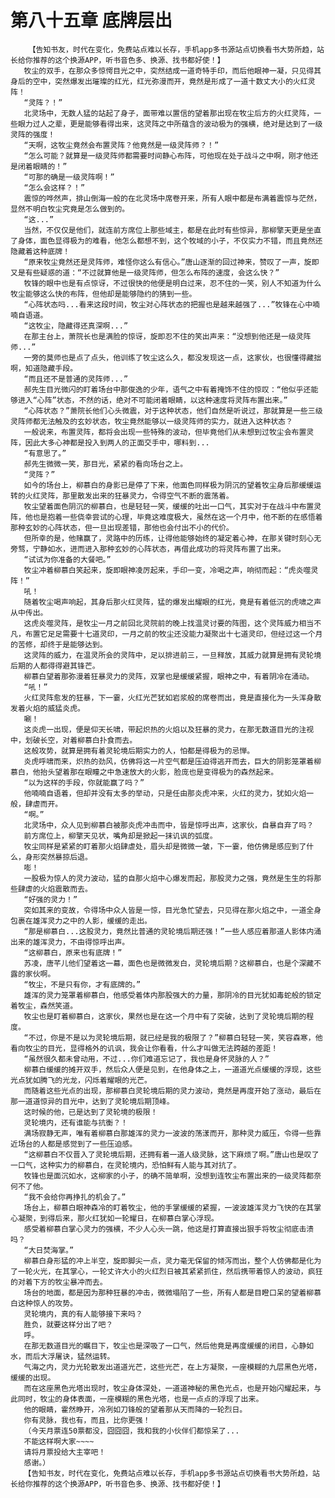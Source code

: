 # 第八十五章 底牌层出
        【告知书友，时代在变化，免费站点难以长存，手机app多书源站点切换看书大势所趋，站长给你推荐的这个换源APP，听书音色多、换源、找书都好使！】
       牧尘的双手，在那众多惊愕目光之中，突然结成一道奇特手印，而后他眼神一凝，只见得其身后的空中，突然爆发出璀璨的红光，红光弥漫而开，竟然是形成了一道十数丈大小的火红灵阵！
       “灵阵？！”
       北灵场中，无数人猛的站起了身子，面带难以置信的望着那出现在牧尘后方的火红灵阵，一些眼力过人之辈，更是能够看得出来，这灵阵之中所蕴含的波动极为的强横，绝对是达到了一级灵阵的强度！
       “天啊，这牧尘竟然会布置灵阵？他竟然是一级灵阵师？！”
       “怎么可能？就算是一级灵阵师都需要时间静心布阵，可他现在处于战斗之中啊，刚才他还是闭着眼睛的！”
       “可那的确是一级灵阵啊！”
       “怎么会这样？！”
       震惊的哗然声，排山倒海一般的在北灵场中席卷开来，所有人眼中都是布满着震惊与茫然，显然不明白牧尘究竟是怎么做到的。
       “这...”
       当然，不仅仅是他们，就连前方席位上那些域主，都是在此时有些惊异，那柳擎天更是坐直了身体，面色显得极为的难看，他怎么都想不到，这个牧域的小子，不仅实力不错，而且竟然还隐藏着这种底牌！
       “原来牧尘竟然还是灵阵师，难怪你这么有信心。”唐山逐渐的回过神来，赞叹了一声，旋即又是有些疑惑的道：“不过就算他是一级灵阵师，但怎么布阵的速度，会这么快？”
       牧锋的眼中也是有点惊讶，不过很快的他便是明白过来，忍不住的一笑，别人不知道为什么牧尘能够这么快的布阵，但他却是能够隐约的猜到一些。
       “心阵状态吗...看来这段时间，牧尘对心阵状态的把握也是越来越强了...”牧锋在心中喃喃自语道。
       “这牧尘，隐藏得还真深啊...”
       在那主台上，萧院长也是满脸的惊讶，旋即忍不住的笑出声来：“没想到他还是一级灵阵师...”
       一旁的莫师也是点了点头，他训练了牧尘这么久，都没发现这一点，这家伙，也很懂得藏拙啊，知道隐藏手段。
       “而且还不是普通的灵阵师...”
       郝先生目光微闪的盯着场台中那俊逸的少年，语气之中有着掩饰不住的惊叹：“他似乎还能够进入“心阵”状态，不然的话，绝对不可能闭着眼睛，以这种速度将灵阵布置出来。”
       “心阵状态？”萧院长他们心头微震，对于这种状态，他们自然是听说过，那就算是一些三级灵阵师都无法触及的玄妙状态，牧尘竟然能够以一级灵阵师的实力，就进入这种状态？
       一般说来，布置灵阵，都将会出现一些特殊的波动，但毕竟他们从未想到过牧尘会布置灵阵，因此大多心神都是投入到两人的正面交手中，哪料到...
       “有意思了。”
       郝先生微微一笑，那目光，紧紧的看向场台之上。
       “灵阵？”
       如今的场台上，柳慕白的身影已是停了下来，他面色同样极为阴沉的望着牧尘身后那缓缓运转的火红灵阵，那里散发出来的狂暴灵力，令得空气不断的震荡着。
       牧尘望着面色阴沉的柳慕白，也是轻轻一笑，缓缓的吐出一口气，其实对于在战斗中布置灵阵，他也是抱着一些侥幸尝试的心理，毕竟这难度极大，虽然在这一个月中，他不断的在感悟着那种玄妙的心阵状态，但一旦出现差错，那他也会付出不小的代价。
       但所幸的是，他赌赢了，灵路中的历练，让得他能够始终的凝定着心神，在那关键时刻心无旁骛，宁静如水，进而进入那种玄妙的心阵状态，再借此成功的将灵阵布置了出来。
       “试试为你准备的大餐吧。”
       牧尘冲着柳慕白笑起来，旋即眼神凌厉起来，手印一变，冷喝之声，响彻而起：“虎炎噬灵阵！”
       吼！
       随着牧尘喝声响起，其身后那火红灵阵，猛的爆发出耀眼的红光，竟是有着低沉的虎啸之声从中传出。
       这虎炎噬灵阵，是牧尘一月之前回北灵院前的晚上找温灵讨要的阵图，这个灵阵威力相当不凡，布置它足足需要十七道灵印，一月之前的牧尘还没能力凝聚出十七道灵印，但经过这一个月的苦修，却终于是能够达到。
       这灵阵的威力，在温灵所会的灵阵中，足以排进前三，一旦释放，其威力就算是拥有灵轮境后期的人都得得避其锋芒。
       柳慕白望着那弥漫着狂暴灵力的灵阵，双掌也是缓缓紧握，眼神之中，有着阴冷在涌动。
       “吼！”
       火红灵阵愈发的狂暴，下一霎，火红光芒犹如岩浆般的席卷而出，竟是直接化为一头浑身散发着火焰的威猛炎虎。
       唰！
       这炎虎一出现，便是仰天长啸，带起炽热的火焰以及狂暴的灵力，在那无数道目光的注视中，划破长空，对着柳慕白扑食而去。
       这般攻势，就算是拥有着灵轮境后期实力的人，怕都是得极为的忌惮。
       炎虎呼啸而来，炽热的劲风，仿佛将这一片空气都是压迫得逃开而去，巨大的阴影笼罩着柳慕白，他抬头望着那在眼瞳之中急速放大的火影，脸庞也是变得极为的森然起来。
       “以为这样的手段，你就能赢了吗？”
       他喃喃自语着，但却并没有太多的举动，只是任由那炎虎冲来，火红的灵力，犹如火焰一般，肆虐而开。
       “啊。”
       北灵场中，众人见到柳慕白被那炎虎冲击而中，皆是惊呼出声，这家伙，自暴自弃了吗？
       前方席位上，柳擎天见状，嘴角却是掀起一抹讥讽的弧度。
       牧尘同样是紧紧的盯着那火焰肆虐处，眉头却是微微一皱，下一霎，他仿佛是感应到了什么，身形突然暴掠后退。
       嘭！
       一股极为惊人的灵力波动，猛的自那火焰中心爆发而起，那股灵力之强，竟然是生生的将那些肆虐的火焰震散而去。
       “好强的灵力！”
       突如其来的变故，令得场中众人皆是一惊，目光急忙望去，只见得在那火焰之中，一道全身包裹在雄浑灵力之中的人影，缓缓的走出。
       “那是柳慕白...这股灵力，竟然比普通的灵轮境后期还强！”一些人感应着那道人影体内涌出来的雄浑灵力，不由得惊呼出声。
       “这柳慕白，原来也有底牌！”
       苏凌，唐芊儿他们望着这一幕，面色也是微微发白，灵轮境后期？这柳慕白，也是个深藏不露的家伙啊。
       “牧尘，不是只有你，才有底牌的。”
       雄浑的灵力笼罩着柳慕白，他感受着体内那股强大的力量，那阴冷的目光犹如毒蛇般的锁定着牧尘，森然笑道。
       牧尘也是盯着柳慕白，这家伙，果然也是在这一个月中有了突破，达到了灵轮境后期的程度。
       “不过，你是不是以为灵轮境后期，就已经是我的极限了？”柳慕白轻轻一笑，笑容森寒，他看向牧尘的目光，显得格外的讥讽，我会让你看看，什么才叫做无法跨越的差距！
       “虽然很久都未曾动用，不过...你们难道忘记了，我也是身怀灵脉的人？”
       柳慕白缓缓的摊开双手，然后众人便是见到，在他身体之上，一道道光点缓缓的浮现，这些光点犹如腾飞的光龙，闪烁着耀眼的光芒。
       而随着这些光点的出现，那柳慕白灵轮境后期的灵力波动，竟然是再度开始了涨动，最后在那一道道惊异的目光中，达到了灵轮境后期顶峰。
       这时候的他，已是达到了灵轮境的极限！
       灵轮境内，还有谁能与抗衡？！
       满场寂静无声，唯有着柳慕白那雄浑的灵力一波波的荡漾而开，那种灵力威压，令得一些靠近场台的人都是感觉到了一些压迫感。
       “这柳慕白不仅晋入了灵轮境后期，还拥有着一道人级灵脉，这下麻烦了啊。”唐山也是叹了一口气，这种实力的柳慕白，在灵轮境内，恐怕鲜有人能与其对抗了。
       牧锋也是面沉如水，这柳家的小子，的确不简单啊，没想到连牧尘布置出来的一级灵阵都奈何不了他。
       “我不会给你再挣扎的机会了。”
       场台上，柳慕白眼神森冷的盯着牧尘，他的手掌缓缓的紧握，一波波雄浑灵力飞快的在其掌心凝聚，到得后来，那火红犹如一轮耀日，在柳慕白掌心浮现。
       感受着柳慕白掌心灵力的强横，不少人心头一跳，他这是打算直接出狠手将牧尘彻底击溃吗？
       “大日焚海掌。”
       柳慕白身形猛的冲上半空，旋即脚尖一点，灵力毫无保留的倾泻而出，整个人仿佛都是化为了一轮火光，在其掌心，一轮丈许大小的火红烈日被其紧紧抓住，然后携带着惊人的波动，疯狂的对着下方的牧尘暴冲而去。
       场台的地面，都是因为那种狂暴的冲击，微微塌陷了一些，所有人都是目瞪口呆的望着柳慕白这种惊人的攻势。
       灵轮境内，真的有人能够接下来吗？
       胜负，就要这样分出了吧？
       呼。
       在那无数道目光的瞩目下，牧尘也是深吸了一口气，然后他竟是再度缓缓的闭目，心静如水，而后大浮屠诀，猛然运转。
       气海之内，灵力光轮散发出道道光芒，这些光芒，在上方凝聚，一座模糊的九层黑色光塔，缓缓的出现。
       而在这座黑色光塔出现时，牧尘身体深处，一道道神秘的黑色光点，也是开始闪耀起来，与此同时，牧尘的身体表面，一座模糊的黑色光塔，也是一点点的浮现了出来。
       他的眼睛，霍然睁开，冷冽如刀锋般的望着那从天而降的一轮烈日。
       你有灵脉，我也有，而且，比你更强！
       （今天月票连50票都没，囧囧囧，我和我的小伙伴们都惊呆了...
       不能这样啊大家~~~~
       请将月票投给大主宰吧！
       感谢。）
       【告知书友，时代在变化，免费站点难以长存，手机app多书源站点切换看书大势所趋，站长给你推荐的这个换源APP，听书音色多、换源、找书都好使！】